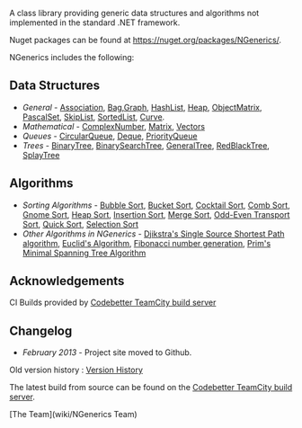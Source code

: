 A class library providing generic data structures and algorithms not
implemented in the standard .NET framework.

Nuget packages can be found at https://nuget.org/packages/NGenerics/.

NGenerics includes the following:

Data Structures
---------------

* *General* - [Association](wiki/Association), [Bag](wiki/Bag),[Graph](wiki/Graph), [HashList](wiki/HashList), [Heap](wiki/Heap), [ObjectMatrix](wiki/ObjectMatrix), [PascalSet](wiki/PascalSet), [SkipList](wiki/SkipList), [SortedList](wiki/SortedList), [Curve](wiki/Curve). 
* *Mathematical* - [ComplexNumber](wiki/ComplexNumber), [Matrix](wiki/Matrix), [Vectors](wiki/Vectors)
* *Queues* - [CircularQueue](wiki/CircularQueue), [Deque](wiki/Deque), [PriorityQueue](wiki/PriorityQueue)
* *Trees* - [BinaryTree](wiki/BinaryTree), [BinarySearchTree](wiki/BinarySearchTree), [GeneralTree](wiki/GeneralTree), [RedBlackTree](wiki/RedBlackTree), [SplayTree](wiki/SplayTree) 

Algorithms
----------

* *Sorting Algorithms* -  [Bubble Sort](http://en.wikipedia.org/wiki/Bubble_sort), [Bucket Sort](http://en.wikipedia.org/wiki/Bucket_sort), [Cocktail Sort](http://en.wikipedia.org/wiki/Cocktail_sort), [Comb Sort](http://en.wikipedia.org/wiki/Comb_sort), [Gnome Sort](http://en.wikipedia.org/wiki/Gnome_sort), [Heap Sort](http://en.wikipedia.org/wiki/Heapsort), [Insertion Sort](http://en.wikipedia.org/wiki/Insertion_sort), [Merge Sort](http://en.wikipedia.org/wiki/Merge_sort), [Odd-Even Transport Sort](http://www.cs.ubc.ca/spider/harrison/Java/sorting-demo.html), [Quick Sort](http://en.wikipedia.org/wiki/Quick_sort), [Selection Sort](http://en.wikipedia.org/wiki/Selection_sort)
 * *Other Algorithms in NGenerics* - [Djikstra's Single Source Shortest Path algorithm](wiki/Djikstra), [Euclid's Algorithm](wiki/Euclid), [Fibonacci number generation](wiki/Fibonacci), [Prim's Minimal Spanning Tree Algorithm](wiki/Prim)

Acknowledgements
----------------

CI Builds provided by [Codebetter TeamCity build server](http://teamcity.codebetter.com)


Changelog
---------

* _February 2013_ - Project site moved to Github.

Old version history : [Version History](wiki/VersionHistory)

The latest build from source can be found on the
[Codebetter TeamCity build server](http://teamcity.codebetter.com).


[The Team](wiki/NGenerics Team)
